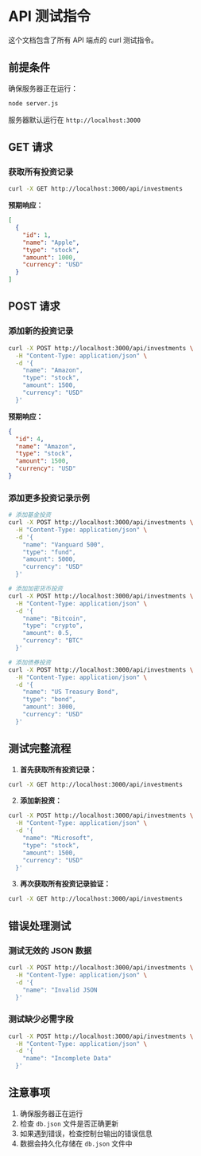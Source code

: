 # API 测试指令

这个文档包含了所有 API 端点的 curl 测试指令。

## 前提条件

确保服务器正在运行：
```bash
node server.js
```

服务器默认运行在 `http://localhost:3000`

## GET 请求

### 获取所有投资记录

```bash
curl -X GET http://localhost:3000/api/investments
```

**预期响应：**
```json
[
  {
    "id": 1,
    "name": "Apple",
    "type": "stock",
    "amount": 1000,
    "currency": "USD"
  }
]
```

## POST 请求

### 添加新的投资记录

```bash
curl -X POST http://localhost:3000/api/investments \
  -H "Content-Type: application/json" \
  -d '{
    "name": "Amazon",
    "type": "stock",
    "amount": 1500,
    "currency": "USD"
  }'
```

**预期响应：**
```json
{
  "id": 4,
  "name": "Amazon",
  "type": "stock",
  "amount": 1500,
  "currency": "USD"
}
```

### 添加更多投资记录示例

```bash
# 添加基金投资
curl -X POST http://localhost:3000/api/investments \
  -H "Content-Type: application/json" \
  -d '{
    "name": "Vanguard 500",
    "type": "fund",
    "amount": 5000,
    "currency": "USD"
  }'

# 添加加密货币投资
curl -X POST http://localhost:3000/api/investments \
  -H "Content-Type: application/json" \
  -d '{
    "name": "Bitcoin",
    "type": "crypto",
    "amount": 0.5,
    "currency": "BTC"
  }'

# 添加债券投资
curl -X POST http://localhost:3000/api/investments \
  -H "Content-Type: application/json" \
  -d '{
    "name": "US Treasury Bond",
    "type": "bond",
    "amount": 3000,
    "currency": "USD"
  }'
```

## 测试完整流程

1. **首先获取所有投资记录：**
```bash
curl -X GET http://localhost:3000/api/investments
```

2. **添加新投资：**
```bash
curl -X POST http://localhost:3000/api/investments \
  -H "Content-Type: application/json" \
  -d '{
    "name": "Microsoft",
    "type": "stock",
    "amount": 1500,
    "currency": "USD"
  }'
```

3. **再次获取所有投资记录验证：**
```bash
curl -X GET http://localhost:3000/api/investments
```

## 错误处理测试

### 测试无效的 JSON 数据

```bash
curl -X POST http://localhost:3000/api/investments \
  -H "Content-Type: application/json" \
  -d '{
    "name": "Invalid JSON
  }'
```

### 测试缺少必需字段

```bash
curl -X POST http://localhost:3000/api/investments \
  -H "Content-Type: application/json" \
  -d '{
    "name": "Incomplete Data"
  }'
```

## 注意事项

1. 确保服务器正在运行
2. 检查 `db.json` 文件是否正确更新
3. 如果遇到错误，检查控制台输出的错误信息
4. 数据会持久化存储在 `db.json` 文件中 